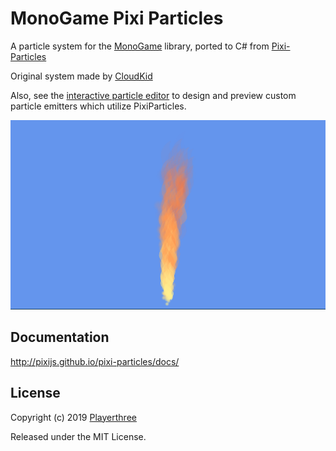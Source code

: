 # MonoGame Pixi Particles

A particle system for the [MonoGame](https://github.com/MonoGame/MonoGame) library, ported to C# from [Pixi-Particles](https://github.com/pixijs/pixi-particles)

Original system made by [CloudKid](http://github.com/cloudkidstudio)

Also, see the [interactive particle editor](http://pixijs.github.io/pixi-particles-editor/) to design and preview custom particle emitters which utilize PixiParticles.

![Alt text](particle_screenshot.png?raw=true "Fire Example")

## Documentation

http://pixijs.github.io/pixi-particles/docs/

## License

Copyright (c) 2019 [Playerthree](http://github.com/playerthree-ltd)

Released under the MIT License.
